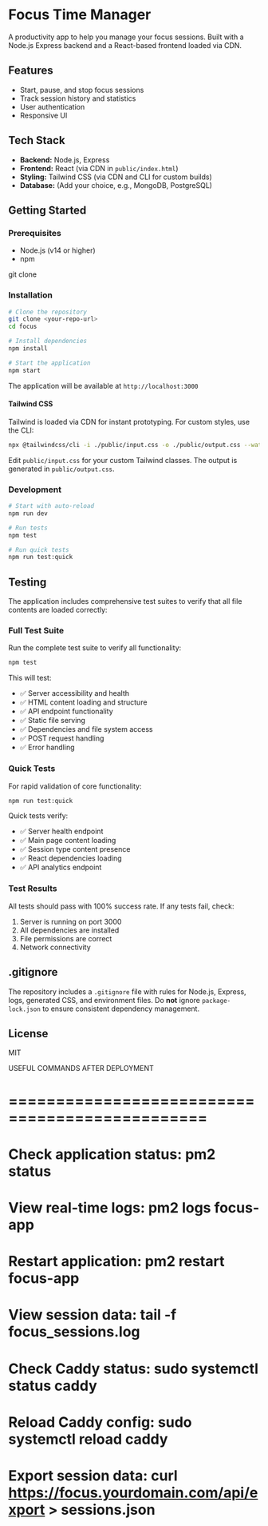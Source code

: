 # Focus Time Manager


A productivity app to help you manage your focus sessions. Built with a Node.js Express backend and a React-based frontend loaded via CDN.

## Features

- Start, pause, and stop focus sessions
- Track session history and statistics
- User authentication
- Responsive UI


## Tech Stack

- **Backend:** Node.js, Express
- **Frontend:** React (via CDN in `public/index.html`)
- **Styling:** Tailwind CSS (via CDN and CLI for custom builds)
- **Database:** (Add your choice, e.g., MongoDB, PostgreSQL)

## Getting Started

### Prerequisites

- Node.js (v14 or higher)
- npm

git clone <your-repo-url>

### Installation

```bash
# Clone the repository
git clone <your-repo-url>
cd focus

# Install dependencies
npm install

# Start the application
npm start
```

The application will be available at `http://localhost:3000`

#### Tailwind CSS

Tailwind is loaded via CDN for instant prototyping. For custom styles, use the CLI:

```bash
npx @tailwindcss/cli -i ./public/input.css -o ./public/output.css --watch
```

Edit `public/input.css` for your custom Tailwind classes. The output is generated in `public/output.css`.


### Development

```bash
# Start with auto-reload
npm run dev

# Run tests
npm test

# Run quick tests
npm run test:quick
```


## Testing

The application includes comprehensive test suites to verify that all file contents are loaded correctly:

### Full Test Suite

Run the complete test suite to verify all functionality:

```bash
npm test
```

This will test:
- ✅ Server accessibility and health
- ✅ HTML content loading and structure
- ✅ API endpoint functionality
- ✅ Static file serving
- ✅ Dependencies and file system access
- ✅ POST request handling
- ✅ Error handling

### Quick Tests

For rapid validation of core functionality:

```bash
npm run test:quick
```

Quick tests verify:
- ✅ Server health endpoint
- ✅ Main page content loading
- ✅ Session type content presence
- ✅ React dependencies loading
- ✅ API analytics endpoint

### Test Results

All tests should pass with 100% success rate. If any tests fail, check:
1. Server is running on port 3000
2. All dependencies are installed
3. File permissions are correct
4. Network connectivity


## .gitignore

The repository includes a `.gitignore` file with rules for Node.js, Express, logs, generated CSS, and environment files. Do **not** ignore `package-lock.json` to ensure consistent dependency management.

## License

MIT

USEFUL COMMANDS AFTER DEPLOYMENT
# ===============================================
# Check application status: pm2 status
# View real-time logs: pm2 logs focus-app
# Restart application: pm2 restart focus-app
# View session data: tail -f focus_sessions.log
# Check Caddy status: sudo systemctl status caddy
# Reload Caddy config: sudo systemctl reload caddy
# Export session data: curl https://focus.yourdomain.com/api/export > sessions.json